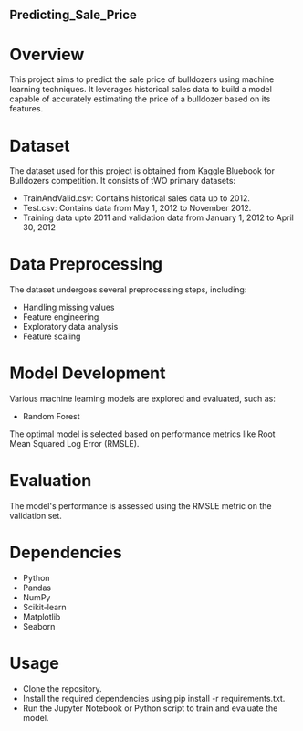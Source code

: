 ## Predicting_Sale_Price
# Overview
This project aims to predict the sale price of bulldozers using machine learning techniques. It leverages historical sales data to build a model capable of accurately estimating the price of a bulldozer based on its features.

# Dataset
The dataset used for this project is obtained from Kaggle Bluebook for Bulldozers competition. It consists of tWO primary datasets:

* TrainAndValid.csv: Contains historical sales data up to 2012.
* Test.csv: Contains data from May 1, 2012 to November 2012.
* Training data upto 2011 and validation data from January 1, 2012 to April 30, 2012
# Data Preprocessing
The dataset undergoes several preprocessing steps, including:

* Handling missing values
* Feature engineering
* Exploratory data analysis
* Feature scaling
# Model Development
Various machine learning models are explored and evaluated, such as:
* Random Forest
  
The optimal model is selected based on performance metrics like Root Mean Squared Log Error (RMSLE).

# Evaluation
The model's performance is assessed using the RMSLE metric on the validation set.

# Dependencies
* Python
* Pandas
* NumPy
* Scikit-learn
* Matplotlib
* Seaborn
# Usage
* Clone the repository.
* Install the required dependencies using pip install -r requirements.txt.
* Run the Jupyter Notebook or Python script to train and evaluate the model.

